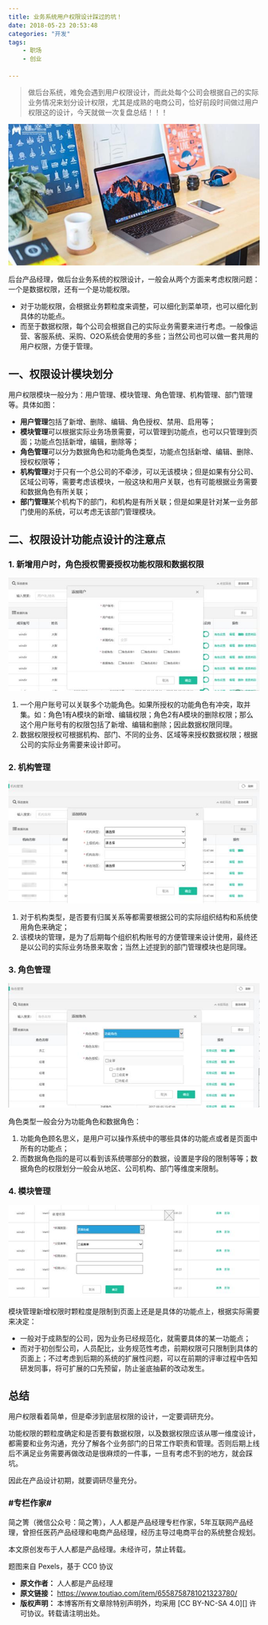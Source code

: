 ```yaml
---
title: 业务系统用户权限设计踩过的坑！
date: 2018-05-23 20:53:48
categories: "开发"
tags:
	- 职场
	- 创业

---
```


> 做后台系统，难免会遇到用户权限设计，而此处每个公司会根据自己的实际业务情况来划分设计权限，尤其是成熟的电商公司，恰好前段时间做过用户权限这的设计，今天就做一次复盘总结！！！

![业务系统用户权限设计踩过的坑！][MAE6-RQMF-UBVQ.jpg]

后台产品经理，做后台业务系统的权限设计，一般会从两个方面来考虑权限问题：一个是数据权限，还有一个是功能权限。

 *  对于功能权限，会根据业务颗粒度来调整，可以细化到菜单项，也可以细化到具体的功能点。
 *  而至于数据权限，每个公司会根据自己的实际业务需要来进行考虑。一般像运营、客服系统、采购、O2O系统会使用的多些；当然公司也可以做一套共用的用户权限，方便于管理。

## 一、权限设计模块划分 ##

用户权限模块一般分为：用户管理、模块管理、角色管理、机构管理、部门管理等。具体如图：

 *  **用户管理**包括了新增、删除、编辑、角色授权、禁用、启用等；
 *  **模块管理**可以根据实际业务场景需要，可以管理到功能点，也可以只管理到页面；功能点包括新增，编辑，删除等；
 *  **角色管理**可以分为数据角色和功能角色类型，功能点包括新增、编辑、删除、授权权限等；
 *  **机构管理**对于只有一个总公司的不牵涉，可以无该模块；但是如果有分公司、区域公司等，需要考虑该模块，一般这块和用户关联，也有可能根据业务需要和数据角色有所关联；
 *  **部门管理**某个机构下的部门，和机构是有所关联；但是如果是针对某一业务部门使用的系统，可以考虑无该部门管理模块。

## 二、权限设计功能点设计的注意点 ##

### 1. 新增用户时，角色授权需要授权功能权限和数据权限 ###

![业务系统用户权限设计踩过的坑！][IYVJ-6BRN-UNRZ.jpg]

1.  一个用户账号可以关联多个功能角色。如果所授权的功能角色有冲突，取并集。如：角色1有A模块的新增、编辑权限；角色2有A模块的删除权限；那么这个用户账号有的权限包括了新增、编辑和删除；因此数据权限同理。
2.  数据权限授权可根据机构、部门、不同的业务、区域等来授权数据权限；根据公司的实际业务需要来设计即可。

### 2. 机构管理 ###

![业务系统用户权限设计踩过的坑！][EJBJ-YBZZ-QBQQ.jpg]

1.  对于机构类型，是否要有归属关系等都需要根据公司的实际组织结构和系统使用角色来确定；
2.  该模块的管理，是为了后期每个组织机构账号的方便管理来设计使用，最终还是以公司的实际业务场景来取舍；当然上述提到的部门管理模块也是同理。

### 3. 角色管理 ###

![业务系统用户权限设计踩过的坑！][NN63-6VAR-FUNM.jpg]

角色类型一般会分为功能角色和数据角色：

1.  功能角色顾名思义，是用户可以操作系统中的哪些具体的功能点或者是页面中所有的功能点；
2.  而数据角色指的是可以看到该系统哪部分的数据，设置是字段的限制等等；数据角色的权限划分一般会从地区、公司机构、部门等维度来限制。

### 4. 模块管理 ###

![业务系统用户权限设计踩过的坑！][ZBBQ-2IYZ-VMNB.jpg]

模块管理新增权限时颗粒度是限制到页面上还是是具体的功能点上，根据实际需要来决定：

 *  一般对于成熟型的公司，因为业务已经规范化，就需要具体的某一功能点；
 *  而对于初创型公司，人员配比，业务规范性考虑，前期权限可只限制到具体的页面上；不过考虑到后期的系统的扩展性问题，可以在前期的评审过程中告知研发同事，将可扩展的口先预留，防止釜底抽薪的改动发生。

## 总结 ##

用户权限看着简单，但是牵涉到底层权限的设计，一定要调研充分。

功能权限的颗粒度确定和是否要有数据权限，以及数据权限应该从哪一维度设计，都需要和业务沟通，充分了解各个业务部门的日常工作职责和管理。否则后期上线后不满足业务需要再做改动是很麻烦的一件事，一旦有考虑不到的地方，就会踩坑。

因此在产品设计初期，就要调研尽量充分。

### **\#专栏作家\#** ###

简之箐（微信公众号：简之箐），人人都是产品经理专栏作家，5年互联网产品经理，曾担任医药产品经理和电商产品经理，经历主导过电商平台的系统整合规划。

本文原创发布于人人都是产品经理。未经许可，禁止转载。

题图来自 Pexels，基于 CC0 协议


[MAE6-RQMF-UBVQ.jpg]: static/resources/crawler/MAE6-RQMF-UBVQ.jpg
[IYVJ-6BRN-UNRZ.jpg]: static/resources/crawler/IYVJ-6BRN-UNRZ.jpg
[EJBJ-YBZZ-QBQQ.jpg]: static/resources/crawler/EJBJ-YBZZ-QBQQ.jpg
[NN63-6VAR-FUNM.jpg]: static/resources/crawler/NN63-6VAR-FUNM.jpg
[ZBBQ-2IYZ-VMNB.jpg]: static/resources/crawler/ZBBQ-2IYZ-VMNB.jpg
 *  **原文作者：** 人人都是产品经理
 *  **原文链接：** https://www.toutiao.com/item/6558758781021323780/
 *  **版权声明：** 本博客所有文章除特别声明外，均采用 [CC BY-NC-SA 4.0][] 许可协议。转载请注明出处。
